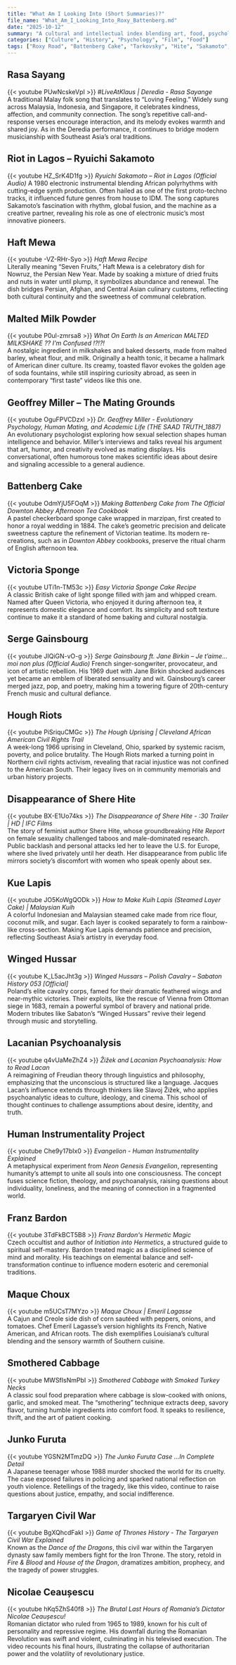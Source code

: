 ```yaml
---
title: "What Am I Looking Into (Short Summaries)?"
file_name: "What_Am_I_Looking_Into_Roxy_Battenberg.md"
date: "2025-10-12"
summary: "A cultural and intellectual index blending art, food, psychology, and history — from Roxy Road and Battenberg Cakes to Tarkovsky, Hite, and the Winged Hussars."
categories: ["Culture", "History", "Psychology", "Film", "Food"]
tags: ["Roxy Road", "Battenberg Cake", "Tarkovsky", "Hite", "Sakamoto", "Miller", "Humor Theories"]
---
```


## Rasa Sayang  
{{< youtube PUwNcskeVpI >}} *#LiveAtKlaus | Deredia - Rasa Sayange*  
A traditional Malay folk song that translates to “Loving Feeling.” Widely sung across Malaysia, Indonesia, and Singapore, it celebrates kindness, affection, and community connection. The song’s repetitive call-and-response verses encourage interaction, and its melody evokes warmth and shared joy. As in the Deredia performance, it continues to bridge modern musicianship with Southeast Asia’s oral traditions.


## Riot in Lagos – Ryuichi Sakamoto  
{{< youtube HZ_SrK4D1fg >}} *Ryuichi Sakamoto – Riot in Lagos (Official Audio)*
A 1980 electronic instrumental blending African polyrhythms with cutting-edge synth production. Often hailed as one of the first proto-techno tracks, it influenced future genres from house to IDM. The song captures Sakamoto’s fascination with rhythm, global fusion, and the machine as a creative partner, revealing his role as one of electronic music’s most innovative pioneers.


## Haft Mewa  
{{< youtube -VZ-RHr-Syo >}} *Haft Mewa Recipe*  
Literally meaning “Seven Fruits,” Haft Mewa is a celebratory dish for Nowruz, the Persian New Year. Made by soaking a mixture of dried fruits and nuts in water until plump, it symbolizes abundance and renewal. The dish bridges Persian, Afghan, and Central Asian culinary customs, reflecting both cultural continuity and the sweetness of communal celebration.


## Malted Milk Powder  
{{< youtube P0ul-zmrsa8 >}} *What On Earth Is an American MALTED MILKSHAKE ?? I'm Confused !?!?!*  
A nostalgic ingredient in milkshakes and baked desserts, made from malted barley, wheat flour, and milk. Originally a health tonic, it became a hallmark of American diner culture. Its creamy, toasted flavor evokes the golden age of soda fountains, while still inspiring curiosity abroad, as seen in contemporary “first taste” videos like this one.


## Geoffrey Miller – The Mating Grounds  
{{< youtube OguFPVCDzxI >}} *Dr. Geoffrey Miller - Evolutionary Psychology, Human Mating, and Academic Life (THE SAAD TRUTH_1887)*  
An evolutionary psychologist exploring how sexual selection shapes human intelligence and behavior. Miller’s interviews and talks reveal his argument that art, humor, and creativity evolved as mating displays. His conversational, often humorous tone makes scientific ideas about desire and signaling accessible to a general audience.


## Battenberg Cake  
{{< youtube OdmYjU5FOqM >}} *Making Battenberg Cake from The Official Downton Abbey Afternoon Tea Cookbook*  
A pastel checkerboard sponge cake wrapped in marzipan, first created to honor a royal wedding in 1884. The cake’s geometric precision and delicate sweetness capture the refinement of Victorian teatime. Its modern re-creations, such as in *Downton Abbey* cookbooks, preserve the ritual charm of English afternoon tea.


## Victoria Sponge  
{{< youtube UTi1n-TM53c >}} *Easy Victoria Sponge Cake Recipe*  
A classic British cake of light sponge filled with jam and whipped cream. Named after Queen Victoria, who enjoyed it during afternoon tea, it represents domestic elegance and comfort. Its simplicity and soft texture continue to make it a standard of home baking and cultural nostalgia.


## Serge Gainsbourg  
{{< youtube JIQiGN-vO-g >}} *Serge Gainsbourg ft. Jane Birkin – Je t’aime... moi non plus (Official Audio)*
French singer-songwriter, provocateur, and icon of artistic rebellion. His 1969 duet with Jane Birkin shocked audiences yet became an emblem of liberated sensuality and wit. Gainsbourg’s career merged jazz, pop, and poetry, making him a towering figure of 20th-century French music and cultural defiance.


## Hough Riots  
{{< youtube PiSriquCMGc >}} *The Hough Uprising | Cleveland African American Civil Rights Trail*  
A week-long 1966 uprising in Cleveland, Ohio, sparked by systemic racism, poverty, and police brutality. The Hough Riots marked a turning point in Northern civil rights activism, revealing that racial injustice was not confined to the American South. Their legacy lives on in community memorials and urban history projects.


## Disappearance of Shere Hite  
{{< youtube BX-E1Uo74ks >}} *The Disappearance of Shere Hite - :30 Trailer | HD | IFC Films*  
The story of feminist author Shere Hite, whose groundbreaking *Hite Report* on female sexuality challenged taboos and male-dominated research. Public backlash and personal attacks led her to leave the U.S. for Europe, where she lived privately until her death. Her disappearance from public life mirrors society’s discomfort with women who speak openly about sex.


## Kue Lapis  
{{< youtube JO5KoWgQODk >}} *How to Make Kuih Lapis (Steamed Layer Cake) | Malaysian Kuih*  
A colorful Indonesian and Malaysian steamed cake made from rice flour, coconut milk, and sugar. Each layer is cooked separately to form a rainbow-like cross-section. Making Kue Lapis demands patience and precision, reflecting Southeast Asia’s artistry in everyday food.


## Winged Hussar  
{{< youtube K_L5acJht3g >}} *Winged Hussars – Polish Cavalry – Sabaton History 053 [Official]*  
Poland’s elite cavalry corps, famed for their dramatic feathered wings and near-mythic victories. Their exploits, like the rescue of Vienna from Ottoman siege in 1683, remain a powerful symbol of bravery and national pride. Modern tributes like Sabaton’s “Winged Hussars” revive their legend through music and storytelling.


## Lacanian Psychoanalysis  
{{< youtube q4vUaMeZhZ4 >}} *Žižek and Lacanian Psychoanalysis: How to Read Lacan*  
A reimagining of Freudian theory through linguistics and philosophy, emphasizing that the unconscious is structured like a language. Jacques Lacan’s influence extends through thinkers like Slavoj Žižek, who applies psychoanalytic ideas to culture, ideology, and cinema. This school of thought continues to challenge assumptions about desire, identity, and truth.


## Human Instrumentality Project  
{{< youtube Che9y17bIx0 >}} *Evangelion - Human Instrumentality Explained*  
A metaphysical experiment from *Neon Genesis Evangelion*, representing humanity’s attempt to unite all souls into one consciousness. The concept fuses science fiction, theology, and psychoanalysis, raising questions about individuality, loneliness, and the meaning of connection in a fragmented world.


## Franz Bardon  
{{< youtube 3TdFkBCT5B8 >}} *Franz Bardon's Hermetic Magic*  
Czech occultist and author of *Initiation into Hermetics*, a structured guide to spiritual self-mastery. Bardon treated magic as a disciplined science of mind and morality. His teachings on elemental balance and self-transformation continue to influence modern esoteric and ceremonial traditions.


## Maque Choux  
{{< youtube m5UCsT7MYzo >}} *Maque Choux | Emeril Lagasse*  
A Cajun and Creole side dish of corn sautéed with peppers, onions, and tomatoes. Chef Emeril Lagasse’s version highlights its French, Native American, and African roots. The dish exemplifies Louisiana’s cultural blending and the sensory warmth of Southern cuisine.


## Smothered Cabbage  
{{< youtube MWSfIsNmPbI >}} *Smothered Cabbage with Smoked Turkey Necks*  
A classic soul food preparation where cabbage is slow-cooked with onions, garlic, and smoked meat. The “smothering” technique extracts deep, savory flavor, turning humble ingredients into comfort food. It speaks to resilience, thrift, and the art of patient cooking.

## Junko Furuta  
{{< youtube YGSN2MTmzDQ >}} *The Junko Furuta Case ...In Complete Detail*  
A Japanese teenager whose 1988 murder shocked the world for its cruelty. The case exposed failures in policing and sparked national reflection on youth violence. Retellings of the tragedy, like this video, continue to raise questions about justice, empathy, and social indifference.


## Targaryen Civil War  
{{< youtube BgXQhcdFakI >}} *Game of Thrones History - The Targaryen Civil War Explained*  
Known as the *Dance of the Dragons*, this civil war within the Targaryen dynasty saw family members fight for the Iron Throne. The story, retold in *Fire & Blood* and *House of the Dragon*, dramatizes ambition, prophecy, and the tragedy of power struggles.

## Nicolae Ceaușescu  
{{< youtube hKq5ZhS40f8 >}} *The Brutal Last Hours of Romania’s Dictator Nicolae Ceaușescu!*  
Romanian dictator who ruled from 1965 to 1989, known for his cult of personality and repressive regime. His downfall during the Romanian Revolution was swift and violent, culminating in his televised execution. The video recounts his final hours, illustrating the collapse of authoritarian power and the volatility of revolutionary justice.
